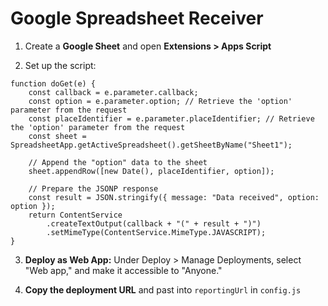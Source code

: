 # Google Spreadsheet Receiver

1. Create a **Google Sheet** and open **Extensions > Apps Script**

2. Set up the script:

```
function doGet(e) {
    const callback = e.parameter.callback;
    const option = e.parameter.option; // Retrieve the 'option' parameter from the request
    const placeIdentifier = e.parameter.placeIdentifier; // Retrieve the 'option' parameter from the request
    const sheet = SpreadsheetApp.getActiveSpreadsheet().getSheetByName("Sheet1");
    
    // Append the "option" data to the sheet
    sheet.appendRow([new Date(), placeIdentifier, option]);

    // Prepare the JSONP response
    const result = JSON.stringify({ message: "Data received", option: option });
    return ContentService
        .createTextOutput(callback + "(" + result + ")")
        .setMimeType(ContentService.MimeType.JAVASCRIPT);
}

```

3. **Deploy as Web App:** Under Deploy > Manage Deployments, select "Web app," and make it accessible to "Anyone."

4. **Copy the deployment URL** and past into `reportingUrl` in `config.js`
